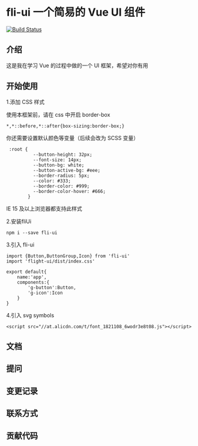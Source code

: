 # fli-ui 一个简易的 Vue UI 组件
[![Build Status](https://travis-ci.org/yinlong22/flight-UI.svg?branch=master)](https://travis-ci.org/yinlong22/flight-UI)
## 介绍
这是我在学习 Vue 的过程中做的一个 UI 框架，希望对你有用

## 开始使用
1.添加 CSS 样式

使用本框架前，请在 css 中开启 border-box

    *,*::before,*::after{box-sizing:border-box;} 

你还需要设置默认颜色等变量（后续会改为 SCSS 变量）
```
 :root {
          --button-height: 32px;
          --font-size: 14px;
          --button-bg: white;
          --button-active-bg: #eee;
          --border-radius: 5px;
          --color: #333;
          --border-color: #999;
          --border-color-hover: #666;
        }
```

IE 15 及以上浏览器都支持此样式

2.安装fliUi
```
npm i --save fli-ui
```
3.引入 fli-ui
```
import {Button,ButtonGroup,Icon} from 'fli-ui'
import 'flight-ui/dist/index.css'

export default{
    name:'app',
    components:{
        'g-button':Button,
        'g-icon':Icon
    }
}
```
4.引入 svg symbols
```
<script src="//at.alicdn.com/t/font_1821108_6wodr3e8t08.js"></script>
```
## 文档

## 提问

## 变更记录

## 联系方式

## 贡献代码
